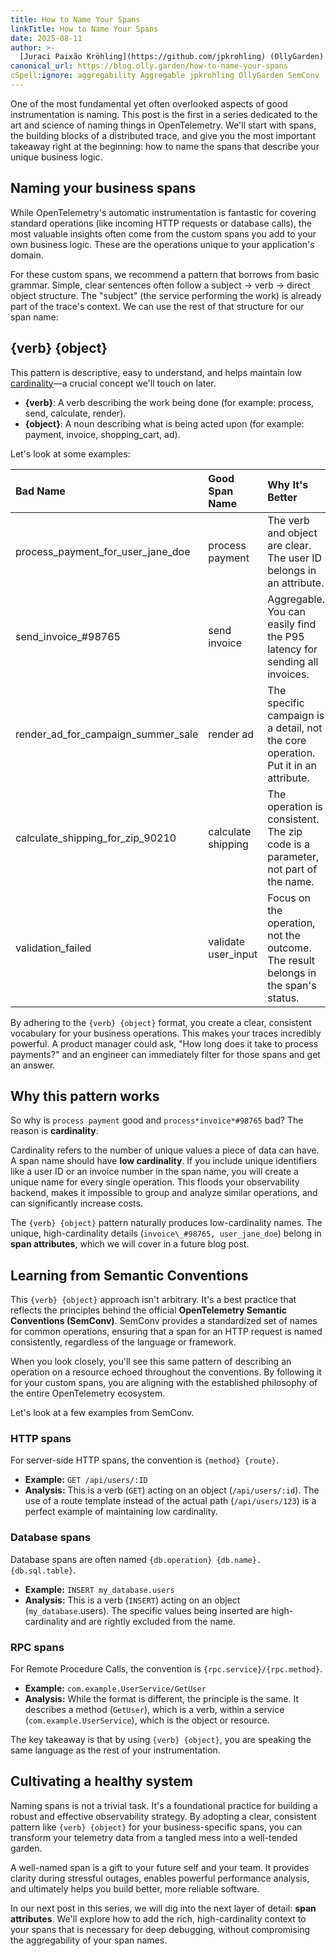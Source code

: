 ```yaml
---
title: How to Name Your Spans
linkTitle: How to Name Your Spans
date: 2025-08-11
author: >-
  [Juraci Paixão Kröhling](https://github.com/jpkrohling) (OllyGarden)
canonical_url: https://blog.olly.garden/how-to-name-your-spans
cSpell:ignore: aggregability Aggregable jpkrohling OllyGarden SemConv
---
```


One of the most fundamental yet often overlooked aspects of good instrumentation
is naming. This post is the first in a series dedicated to the art and science
of naming things in OpenTelemetry. We'll start with spans, the building blocks
of a distributed trace, and give you the most important takeaway right at the
beginning: how to name the spans that describe your unique business logic.

## Naming your business spans

While OpenTelemetry's automatic instrumentation is fantastic for covering
standard operations (like incoming HTTP requests or database calls), the most
valuable insights often come from the custom spans you add to your own business
logic. These are the operations unique to your application's domain.

For these custom spans, we recommend a pattern that borrows from basic grammar.
Simple, clear sentences often follow a subject -> verb -> direct object
structure. The "subject" (the service performing the work) is already part of
the trace's context. We can use the rest of that structure for our span name:

## {verb} {object}

This pattern is descriptive, easy to understand, and helps maintain low
[cardinality](/docs/concepts/glossary/#cardinality)—a crucial concept we'll
touch on later.

- **{verb}**: A verb describing the work being done (for example: process, send,
  calculate, render).
- **{object}**: A noun describing what is being acted upon (for example:
  payment, invoice, shopping_cart, ad).

Let's look at some examples:

| Bad Name                                                                                                                                    | Good Span Name                           | Why It's Better                                                                                                    |
| :------------------------------------------------------------------------------------------------------------------------------------------ | :--------------------------------------- | :----------------------------------------------------------------------------------------------------------------- |
| process_payment_for_user_jane_doe  | process payment                          | The verb and object are clear. The user ID belongs in an attribute.                |
| send_invoice_#98765                                                                                                                         | send invoice                             | Aggregable. You can easily find the P95 latency for sending all invoices.          |
| render_ad_for_campaign_summer_sale | render ad                                | The specific campaign is a detail, not the core operation. Put it in an attribute. |
| calculate_shipping_for_zip_90210                        | calculate shipping                       | The operation is consistent. The zip code is a parameter, not part of the name.    |
| validation_failed                                                                                                      | validate user_input | Focus on the operation, not the outcome. The result belongs in the span's status.  |

By adhering to the `{verb} {object}` format, you create a clear, consistent
vocabulary for your business operations. This makes your traces incredibly
powerful. A product manager could ask, "How long does it take to process
payments?" and an engineer can immediately filter for those spans and get an
answer.

## Why this pattern works

So why is `process payment` good and `process*invoice*#98765` bad? The reason is
**cardinality**.

Cardinality refers to the number of unique values a piece of data can have. A
span name should have **low cardinality**. If you include unique identifiers
like a user ID or an invoice number in the span name, you will create a unique
name for every single operation. This floods your observability backend, makes
it impossible to group and analyze similar operations, and can significantly
increase costs.

The `{verb} {object}` pattern naturally produces low-cardinality names. The
unique, high-cardinality details (`invoice\_#98765, user_jane_doe`) belong in
**span attributes**, which we will cover in a future blog post.

## Learning from Semantic Conventions

This `{verb} {object}` approach isn't arbitrary. It's a best practice that
reflects the principles behind the official **OpenTelemetry Semantic Conventions
(SemConv)**. SemConv provides a standardized set of names for common operations,
ensuring that a span for an HTTP request is named consistently, regardless of
the language or framework.

When you look closely, you'll see this same pattern of describing an operation
on a resource echoed throughout the conventions. By following it for your custom
spans, you are aligning with the established philosophy of the entire
OpenTelemetry ecosystem.

Let's look at a few examples from SemConv.

### HTTP spans

For server-side HTTP spans, the convention is `{method} {route}`.

- **Example:** `GET /api/users/:ID`
- **Analysis:** This is a verb (`GET`) acting on an object (`/api/users/:id`).
  The use of a route template instead of the actual path (`/api/users/123`) is a
  perfect example of maintaining low cardinality.

### Database spans

Database spans are often named `{db.operation} {db.name}.{db.sql.table}`.

- **Example:** `INSERT my_database.users`
- **Analysis:** This is a verb (`INSERT`) acting on an object
  (`my_database`.users). The specific values being inserted are high-cardinality
  and are rightly excluded from the name.

### RPC spans

For Remote Procedure Calls, the convention is `{rpc.service}/{rpc.method}`.

- **Example:** `com.example.UserService/GetUser`
- **Analysis:** While the format is different, the principle is the same. It
  describes a method (`GetUser`), which is a verb, within a service
  (`com.example.UserService`), which is the object or resource.

The key takeaway is that by using `{verb} {object}`, you are speaking the same
language as the rest of your instrumentation.

## Cultivating a healthy system

Naming spans is not a trivial task. It's a foundational practice for building a
robust and effective observability strategy. By adopting a clear, consistent
pattern like `{verb} {object}` for your business-specific spans, you can
transform your telemetry data from a tangled mess into a well-tended garden.

A well-named span is a gift to your future self and your team. It provides
clarity during stressful outages, enables powerful performance analysis, and
ultimately helps you build better, more reliable software.

In our next post in this series, we will dig into the next layer of detail:
**span attributes**. We'll explore how to add the rich, high-cardinality context
to your spans that is necessary for deep debugging, without compromising the
aggregability of your span names.

